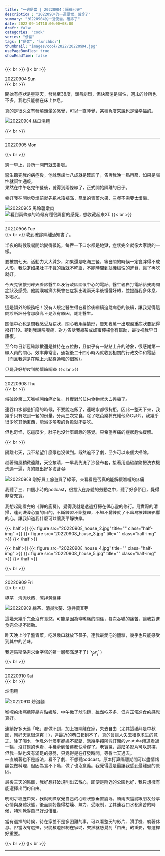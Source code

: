 ```yaml
---
title: "一週便當 | 20220904：隔離七天"
description : "20220904的一週便當，確診了"
summary: "20220904的一週便當，確診了"
date: 2022-09-14T10:00:00+08:00
draft: false
categories: "cook"
series: "便當"
tags: ["便當", "lunchbox"]
thumbnail: "images/cook/2022/20220904.jpg"
usePageBundles: true
showReadTime: false
---
```


{{< br >}}
{{< br >}}
<div class="border-item"><span>20220904 Sun</span></div>
{{< br >}}

開始有症狀是星期天，發燒至38度，頭痛劇烈，但快篩還是陽性，週末的診所也不多，我也只能躺在床上休息。

真的是很久沒有發燒頭暈的感覺，可以一直睡覺，某種角度來說也是蠻幸福的。

![20220904 絲瓜湯麵](20220904_bento_1.jpg)


{{< br >}}

---
<div class="border-item"><span>20220905 Mon</span></div>

{{< br >}}

週一早上，診所一開門就去掛號。

醫生聽完我的病症後，他說應該七八成就是確診了，告訴我晚一點再篩，如果是陽性就幫忙通報。
\
果然在中午吃完午餐後，就得到兩條線了，正式開始隔離的日子。

幸好我在開始發燒前就先把冰箱補滿，簡單的青菜水果，三餐不需要太煩惱。

![20220905 馬鈴薯燉肉](20220905_bento_1.jpg)
![看到兩條線的時候有種很興奮的感覺，想收藏起來XD](20220905_bento_2.jpg)
{{< br >}}

---
<div class="border-item"><span>20220906 Tue</span></div>
{{< br >}}
收到確診隔離通知書了。

半夜的時候喉嚨開始變得很乾，每吞一下口水都是地獄，症狀完全就像大家說的一樣。

要被關七天，活動力大大減少，如果還是吃滿三餐，等出關的時候一定會胖得不成人形，我決定如果肚子不餓的話就不吃飯，不能時間到就機械性的進食，餓了再吃就好。

今天先後接到昨天看診醫生以及行政區關懷中心的電話。醫生親自打電話給我詢問症狀及感受，他說喉嚨痛大概會在症狀出現兩天半後慢慢好轉，並提醒我多休息、多喝水。

這是額外的服務吧！沒有人規定醫生得在看診後繼續追蹤病患的後續，讓我覺得這間診所評分會那麼高不是沒有原因，謝謝醫生。

關懷中心也是問我感受及症狀，關心我用藥情形，告知我萬一出現嚴重症狀要記得撥打119。聽到我說喉嚨痛，對方告訴我綠茶或蜂蜜檸檬會有幫助，最後祝我早日康復。

至今每日新冠確診數還是維持在五位數，且似乎有一點點上升的跡象，很感謝第一線人員的關心，效率非常高，通報後二十四小時內就收到相關的行政文件和電話（而且我還是在晚上六點後通報的個案）。

只是我好想收到關懷箱啊😂
{{< br >}}

---
<div class="border-item"><span>20220908 Thu</span></div>
{{< br >}}

當確診第二天喉嚨開始痛之後，其實對於任何食物就失去興趣了。

連吞口水都是折磨的時候，不要說吃飯了，連喝水都很抗拒，因此一整天下來，我幾乎只有吃到一餐的份量，分兩三次完食。除了吃芭樂補充維他命C以外，我幾乎很少吃其他東西，能減少喉嚨的負擔就不要吃。

但也奇怪，吃這麼少，肚子也沒什麼飢餓的感覺。只希望疼痛的症狀趕快緩解。

{{< br >}}

隔離七天，我不希望什麼事也沒做到。既然追不了劇，至少可以來個大掃除。

趁著颱風稍微遠離，天空放晴，一早我先洗了沙發布套，接著用過碳酸鈉把洗衣機洗過一遍，真的飄出好多海苔😂

![20220908 剛好員工旅遊買了綠茶，來看看是否真的能解緩喉嚨的疼痛](20220908_bento_1.jpg)

我聽了三、四個小時的podcast，很投入在身體的勞動之中，聽了好多節目，覺得非常充實。

我想起剛看完的《禪的廚房》，覺得我就是透過打掃在做心靈的修行。用實際的清掃，達到洗滌心靈的目的，不斷練習不斷整理，不知不覺練就了不容易被雜訊影響的心，讓我知道我什麼可以讓我平靜快樂。

{{< half >}}
{{< figure src="20220908_house_2.jpg" title="" class="half-img" >}}
{{< figure src="20220908_house_3.jpg" title="" class="half-img" >}}
{{< /half >}}

{{< half >}}
{{< figure src="20220908_house_4.jpg" title="" class="half-img" >}}
{{< figure src="20220908_house_5.jpg" title="" class="half-img" >}}
{{< /half >}}

{{< br >}}

---
<div class="border-item"><span>20220909 Fri</span></div>
{{< br >}}

綠茶、清燙秋葵、涼拌黃豆芽

![20220909 綠茶、清燙秋葵、涼拌黃豆芽](20220909_bento_1.jpg)

這幾天幾乎完全沒有食慾，可能是因為喉嚨痛的關係，每次吞嚥的痛苦，讓我對進食完全提不起勁。

昨天晚上吵了盤青菜，吃沒幾口就放下筷子，連我最愛吃的鹽糖，幾乎也只能感受到其中的苦味。

我連馬斯洛需求金字塔的第一層都滿足不了( ´•̥̥̥ω•̥̥̥` )

{{< br >}}

---
<div class="border-item"><span>20220910 Sat</span></div>
{{< br >}}

炒泡麵

![20220910 炒泡麵](20220910_bento_1.jpg)

喉嚨的疼痛總算是有點緩解，中午做了炒泡麵，雖然吃不多，但有正常進食的感覺真好。

連續好多天連「吃」都做不到，加上被隔離在家，失去自由（尤其這禮拜是中秋節，剛好天氣很涼爽！），連最近的巷口都到不了，真的會讓人失去積極求生的意志。除了喝水、休息外什麼事都提不起勁，我幾乎把所有訂閱的youtube頻道看過一輪，沒訂閱的也看，手機滑到螢幕都快滑穿了。老實說，這麼多影片可以選擇，但我一點也沒有滿足的感覺，只覺得是在打發時間，等待七天過去。
\
一直躺著也不是辦法，看不了劇、不想聽podcast。原本打算隔離期間可以盡情烤麵包做料理，但因為食不下嚥，做了也沒意義。我覺得這是最讓我感到最難過的原因。

最後三天的隔離，我好想打破規則出去散心，即便是附近的公園也好，我只想擁有能選擇出門的自由。

明明才經歷四天，我就明顯察覺自己的心理狀態垂直崩落。頭兩天還能跟朋友分享心情與身體狀態，後面開始變得枯燥、無力、受限制，尤其連吞口水都痛苦的時候，特別覺得自己好沒價值。

當有選擇的時候，待在家並不是多困難的事。可以看整天的影片、滑手機、躺著休息。但當沒有選擇，只能被迫限制在家時，突然就感覺到「自由」的重要，有選擇好重要。

{{< br >}}
{{< br >}}

---

